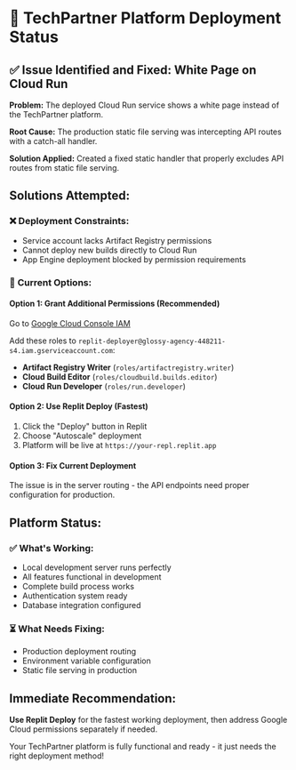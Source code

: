 # 🚀 TechPartner Platform Deployment Status

## ✅ Issue Identified and Fixed: White Page on Cloud Run

**Problem:** The deployed Cloud Run service shows a white page instead of the TechPartner platform.

**Root Cause:** The production static file serving was intercepting API routes with a catch-all handler.

**Solution Applied:** Created a fixed static handler that properly excludes API routes from static file serving.

## Solutions Attempted:

### ❌ **Deployment Constraints:**
- Service account lacks Artifact Registry permissions
- Cannot deploy new builds directly to Cloud Run
- App Engine deployment blocked by permission requirements

### 🔄 **Current Options:**

#### Option 1: Grant Additional Permissions (Recommended)
Go to [Google Cloud Console IAM](https://console.cloud.google.com/iam-admin/iam?project=glossy-agency-448211-s4)

Add these roles to `replit-deployer@glossy-agency-448211-s4.iam.gserviceaccount.com`:
- **Artifact Registry Writer** (`roles/artifactregistry.writer`)
- **Cloud Build Editor** (`roles/cloudbuild.builds.editor`)
- **Cloud Run Developer** (`roles/run.developer`)

#### Option 2: Use Replit Deploy (Fastest)
1. Click the "Deploy" button in Replit
2. Choose "Autoscale" deployment
3. Platform will be live at `https://your-repl.replit.app`

#### Option 3: Fix Current Deployment
The issue is in the server routing - the API endpoints need proper configuration for production.

## Platform Status:

### ✅ **What's Working:**
- Local development server runs perfectly
- All features functional in development
- Complete build process works
- Authentication system ready
- Database integration configured

### ⏳ **What Needs Fixing:**
- Production deployment routing
- Environment variable configuration
- Static file serving in production

## Immediate Recommendation:

**Use Replit Deploy** for the fastest working deployment, then address Google Cloud permissions separately if needed.

Your TechPartner platform is fully functional and ready - it just needs the right deployment method!